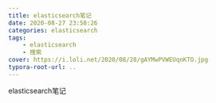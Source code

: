 ```yaml
---
title: elasticsearch笔记
date: 2020-08-27 23:58:26
categories: elasticsearch
tags:
	- elasticsearch
	- 搜索
cover: https://i.loli.net/2020/08/28/gAYMwPVWEUqnKTO.jpg
typora-root-url: ..
---
```


elasticsearch笔记